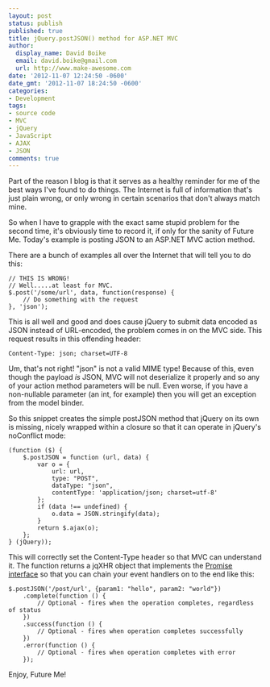 ```yaml
---
layout: post
status: publish
published: true
title: jQuery.postJSON() method for ASP.NET MVC
author:
  display_name: David Boike
  email: david.boike@gmail.com
  url: http://www.make-awesome.com
date: '2012-11-07 12:24:50 -0600'
date_gmt: '2012-11-07 18:24:50 -0600'
categories:
- Development
tags:
- source code
- MVC
- jQuery
- JavaScript
- AJAX
- JSON
comments: true
---
```

Part of the reason I blog is that it serves as a healthy reminder for me of the best ways I've found to do things. The Internet is full of information that's just plain wrong, or only wrong in certain scenarios that don't always match mine.

So when I have to grapple with the exact same stupid problem for the second time, it's obviously time to record it, if only for the sanity of Future Me. Today's example is posting JSON to an ASP.NET MVC action method.

<!-- more -->

There are a bunch of examples all over the Internet that will tell you to do this:

    // THIS IS WRONG!
    // Well.....at least for MVC.
    $.post('/some/url', data, function(response) {
        // Do something with the request
    }, 'json');

This is all well and good and does cause jQuery to submit data encoded as JSON instead of URL-encoded, the problem comes in on the MVC side. This request results in this offending header:

    Content-Type: json; charset=UTF-8

Um, that's not right! "json" is not a valid MIME type! Because of this, even though the payload *is* JSON, MVC will not deserialize it properly and so any of your action method parameters will be null. Even worse, if you have a non-nullable parameter (an int, for example) then you will get an exception from the model binder.

So this snippet creates the simple postJSON method that jQuery on its own is missing, nicely wrapped within a closure so that it can operate in jQuery's noConflict mode:

    (function ($) {
        $.postJSON = function (url, data) {
            var o = {
                url: url,
                type: "POST",
                dataType: "json",
                contentType: 'application/json; charset=utf-8'
            };
            if (data !== undefined) {
                o.data = JSON.stringify(data);
            }
            return $.ajax(o);
        };
    } (jQuery));

This will correctly set the Content-Type header so that MVC can understand it. The function returns a jqXHR object that implements the [Promise interface](http://api.jquery.com/category/deferred-object/) so that you can chain your event handlers on to the end like this:

    $.postJSON('/post/url', {param1: "hello", param2: "world"})
        .complete(function () {
            // Optional - fires when the operation completes, regardless of status
        })
        .success(function () {
            // Optional - fires when operation completes successfully
        })
        .error(function () {
            // Optional - fires when operation completes with error
        });

Enjoy, Future Me!
